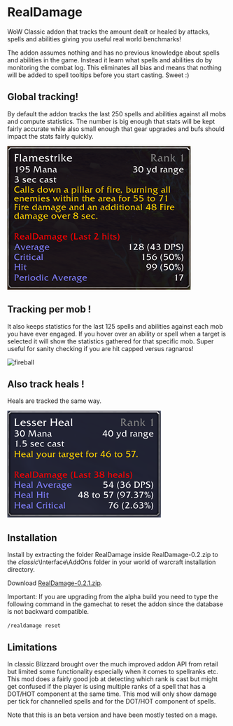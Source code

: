 # RealDamage
WoW Classic addon that tracks the amount dealt or healed by attacks, spells and abilities giving you useful real world benchmarks!

The addon assumes nothing and has no previous knowledge about spells and abilities in the game. Instead it learn what spells and abilities do by monitoring the combat log. This eliminates all bias and means that nothing will be added to spell tooltips before you start casting. Sweet :) 

## Global tracking!
By default the addon tracks the last 250 spells and abilities against all mobs and compute statistics. The number is big enough that stats will be kept fairly accurate while also small enough that gear upgrades and bufs should impact the stats fairly quickly.

![flamestike](flamestrike.png?raw=true "Flamestrike Damage Tracking")

## Tracking per mob !
It also keeps statistics for the last 125 spells and abilities against each mob you have ever engaged. If you hover over an ability or spell when a target is selected it will show the statistics gathered for that specific mob. Super useful for sanity checking if you are hit capped versus ragnaros!

![fireball](fireball\_target.png?raw=true "Fireball Damage Tracking on target")

## Also track heals !
Heals are tracked the same way.

![heal](heal.png?raw=true "Title")

## Installation
Install by extracting the folder RealDamage inside RealDamage-0.2.zip to the _classic_\Interface\AddOns folder in your world of warcraft installation directory.

Download [RealDamage-0.2.1.zip](https://github.com/WOFD/RealDamage/releases/download/0.2.1b/RealDamage-0.2.1.zip).

Important: If you are upgrading from the alpha build you need to type the following command in the gamechat to reset the addon since  the database is not backward compatible.

<code>/realdamage reset</code>

## Limitations
In classic Blizzard brought over the much improved addon API from retail but limited some functionality especially when it comes to spellranks etc. This mod does a fairly good job at detecting which rank is cast but might get confused if the player is using multiple ranks of a spell that has a DOT/HOT component at the same time. This mod will only show damage per tick for channelled spells and for the DOT/HOT component of spells. 

Note that this is an beta version and have been mostly tested on a mage. 

